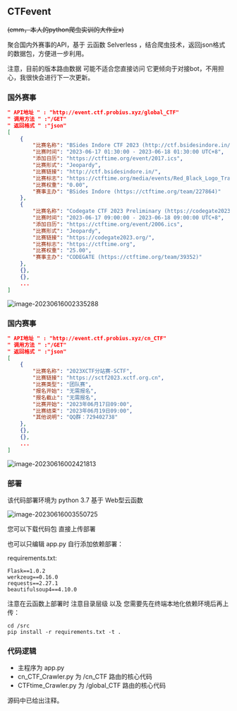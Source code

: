 ## CTFevent

~~(emm，本人的python爬虫实训的大作业x)~~

聚合国内外赛事的API，基于 云函数 Selverless ，结合爬虫技术，返回json格式的数据包，方便进一步利用。

注意，目前的版本路由数据 可能不适合您直接访问 它更倾向于对接bot，不用担心，我很快会进行下一次更新。

### 国外赛事

```json
" API地址 " : "http://event.ctf.probius.xyz/global_CTF"
" 调用方法 " :"/GET"
" 返回格式 " :"json"
[
    {
        "比赛名称": "BSides Indore CTF 2023 (http://ctf.bsidesindore.in/)",
        "比赛时间": "2023-06-17 01:30:00 - 2023-06-18 01:30:00 UTC+8",
        "添加日历": "https://ctftime.org/event/2017.ics",
        "比赛形式": "Jeopardy",
        "比赛链接": "http://ctf.bsidesindore.in/",
        "比赛标志": "https://ctftime.org/media/events/Red_Black_Logo_Transparent.png",
        "比赛权重": "0.00",
        "赛事主办": "BSides Indore (https://ctftime.org/team/227864)"
    },
    {
        "比赛名称": "Codegate CTF 2023 Preliminary (https://codegate2023.org/)",
        "比赛时间": "2023-06-17 09:00:00 - 2023-06-18 09:00:00 UTC+8",
        "添加日历": "https://ctftime.org/event/2006.ics",
        "比赛形式": "Jeopardy",
        "比赛链接": "https://codegate2023.org/",
        "比赛标志": "https://ctftime.org",
        "比赛权重": "25.00",
        "赛事主办": "CODEGATE (https://ctftime.org/team/39352)"
    },
    {},
    {},
    ...
]
```

![image-20230616002335288](https://nssctf.wdf.ink//img/WDTJ/202306160023392.png)

### 国内赛事

```json
" API地址 " : "http://event.ctf.probius.xyz/cn_CTF"
" 调用方法 " :"/GET"
" 返回格式 " :"json"
[
    {
        "比赛名称": "2023XCTF分站赛-SCTF",
        "比赛链接": "https://sctf2023.xctf.org.cn",
        "比赛类型": "团队赛",
        "报名开始": "无需报名",
        "报名截止": "无需报名",
        "比赛开始": "2023年06月17日09:00",
        "比赛结束": "2023年06月19日09:00",
        "其他说明": "QQ群：729402738"
    },
    {},
    {},
    ...
]
```

![image-20230616002421813](https://nssctf.wdf.ink//img/WDTJ/202306160024937.png)

### 部署

该代码部署环境为 python 3.7 基于 Web型云函数

![image-20230616003550725](https://nssctf.wdf.ink//img/WDTJ/202306160035810.png)

您可以下载代码包 直接上传部署

也可以只编辑 app.py 自行添加依赖部署：

requirements.txt:

```
Flask==1.0.2
werkzeug==0.16.0
requests==2.27.1
beautifulsoup4==4.10.0
```

注意在云函数上部署时 注意目录层级 以及 您需要先在终端本地化依赖环境后再上传：

```
cd /src
pip install -r requirements.txt -t .
```

### 代码逻辑

- 主程序为 app.py
- cn_CTF_Crawler.py 为 /cn_CTF 路由的核心代码
- CTFtime_Crawler.py 为 /global_CTF 路由的核心代码

源码中已给出注释。
